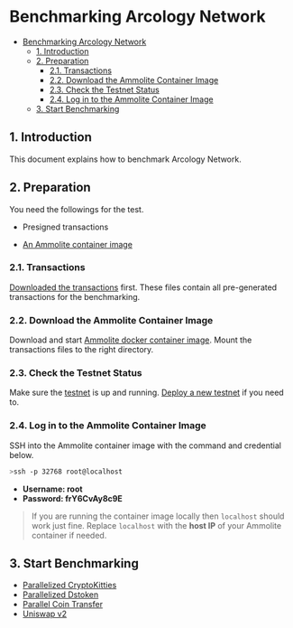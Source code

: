 # Benchmarking Arcology Network

- [Benchmarking Arcology Network](#benchmarking-arcology-network)
  - [1. Introduction](#1-introduction)
  - [2. Preparation](#2-preparation)
    - [2.1. Transactions](#21-transactions)
    - [2.2. Download the Ammolite Container Image](#22-download-the-ammolite-container-image)
    - [2.3. Check the Testnet Status](#23-check-the-testnet-status)
    - [2.4. Log in to the Ammolite Container Image](#24-log-in-to-the-ammolite-container-image)
  - [3. Start Benchmarking](#3-start-benchmarking)

## 1. Introduction

This document explains how to benchmark Arcology Network.

## 2. Preparation
You need the followings for the test.

- Presigned transactions

- [An Ammolite container image](./ammolite-client.md)

### 2.1. Transactions

[Downloaded the transactions](https://github.com/arcology-network/presigned-transactions) first. These files contain all pre-generated transactions for the benchmarking. 

### 2.2. Download the Ammolite Container Image

Download and start [Ammolite docker container image](../deployment/ammolite-client.md). Mount the transactions files to the right directory.

### 2.3. Check the Testnet Status

Make sure the [testnet](../deployment/troubleshooting/check-testnet-status.md) is up and running. [Deploy a new testnet](../deployment/deployment-comparison.md) if you need to.

### 2.4. Log in to the Ammolite Container Image

SSH into the Ammolite container image with the command and credential below.

```sh
>ssh -p 32768 root@localhost
```

- **Username: root**
- **Password: frY6CvAy8c9E**

> If you are running the container image locally then `localhost` should work just fine. Replace `localhost` with the **host IP** of your Ammolite container if needed.

## 3. Start Benchmarking

- [Parallelized CryptoKitties](https://github.com/arcology-network/parallel-kitties)
- [Parallelized Dstoken](https://github.com/arcology-network/parallel-dstoken)
- [Parallel Coin Transfer](https://github.com/arcology-network/parallel-coin-transfer)
- [Uniswap v2](https://github.com/arcology-network/uniswap-testing)
